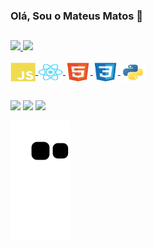 ### Olá, Sou o Mateus Matos 👋
##
<div align="lef">
  <a href="https://github.com/matewszz">
  <img height="180em" src="https://github-readme-stats.vercel.app/api?username=matewszz&show_icons=true&theme=dracula&include_all_commits=true&count_private=true"/>
  <img height="180em" src="https://github-readme-stats.vercel.app/api/top-langs/?username=matewszz&layout=compact&langs_count=7&theme=dracula"/>
</div>
  
  <div style="display: inline_block"><br>
  <img align="center" alt="matewszz-Js" height="30" width="40" src="https://raw.githubusercontent.com/devicons/devicon/master/icons/javascript/javascript-plain.svg">
  <img align="center" alt="matewszz-React" height="30" width="40" src="https://raw.githubusercontent.com/devicons/devicon/master/icons/react/react-original.svg">
  <img align="center" alt="matewszz-HTML" height="30" width="40" src="https://raw.githubusercontent.com/devicons/devicon/master/icons/html5/html5-original.svg">
  <img align="center" alt="matewszz-CSS" height="30" width="40" src="https://raw.githubusercontent.com/devicons/devicon/master/icons/css3/css3-original.svg">
  <img align="center" alt="matewszz-Python" height="30" width="40" src="https://raw.githubusercontent.com/devicons/devicon/master/icons/python/python-original.svg">

  ##
 
<div> 
 
  <a href="https://www.instagram.com/matewszz/" target="_blank"><img src="https://img.shields.io/badge/-Instagram-%23E4405F?style=for-the-badge&logo=instagram&logoColor=white" target="_blank"></a>
  <a href = "https://mail.google.com/mail/u/0/?pli=1#inbox"><img src="https://img.shields.io/badge/-Gmail-%23333?style=for-the-badge&logo=gmail&logoColor=white" target="_blank"></a>
  <a href="https://www.linkedin.com/in/mateus-matos-8064b621b/" target="_blank"><img src="https://img.shields.io/badge/-LinkedIn-%230077B5?style=for-the-badge&logo=linkedin&logoColor=white" target="_blank"></a> 
 
  ![Snake animation](https://github.com/rafaballerini/rafaballerini/blob/output/github-contribution-grid-snake.svg)
 
</div>

